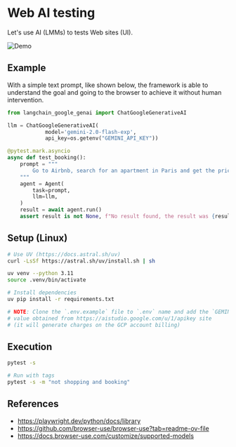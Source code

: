 # Web AI testing
Let's use AI (LMMs) to tests Web sites (UI).

![Demo](/auto-demo.gif)

## Example
With a simple text prompt, like shown below, the framework is able to understand the goal and going to the browser to achieve it without human intervention.

```py
from langchain_google_genai import ChatGoogleGenerativeAI

llm = ChatGoogleGenerativeAI(
            model='gemini-2.0-flash-exp',
            api_key=os.getenv("GEMINI_API_KEY"))

@pytest.mark.asyncio
async def test_booking():
    prompt = """
        Go to Airbnb, search for an apartment in Paris and get the price of the first one
    """
    agent = Agent(
        task=prompt,
        llm=llm,
    )
    result = await agent.run()
    assert result is not None, f"No result found, the result was {result}"
```

## Setup (Linux)
```sh
# Use UV (https://docs.astral.sh/uv)
curl -LsSf https://astral.sh/uv/install.sh | sh

uv venv --python 3.11
source .venv/bin/activate

# Install dependencies
uv pip install -r requirements.txt

# NOTE: Clone the `.env.example` file to `.env` name and add the `GEMINI_API_KEY` 
# value obtained from https://aistudio.google.com/u/1/apikey site 
# (it will generate charges on the GCP account billing)
```

## Execution
```sh
pytest -s

# Run with tags
pytest -s -m "not shopping and booking"
```

## References
- https://playwright.dev/python/docs/library
- https://github.com/browser-use/browser-use?tab=readme-ov-file
- https://docs.browser-use.com/customize/supported-models
